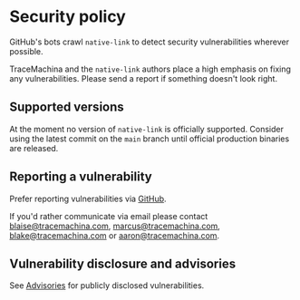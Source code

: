 # Security policy

GitHub's bots crawl `native-link` to detect security vulnerabilities wherever
possible.

TraceMachina and the `native-link` authors place a high emphasis on fixing any
vulnerabilities. Please send a report if something doesn't look right.

## Supported versions

At the moment no version of `native-link` is officially supported. Consider
using the latest commit on the `main` branch until official production binaries
are released.

## Reporting a vulnerability

Prefer reporting vulnerabilities via [GitHub](https://github.com/TraceMachina/native-link/security).

If you'd rather communicate via email please contact <blaise@tracemachina.com>,
<marcus@tracemachina.com>, <blake@tracemachina.com> or <aaron@tracemachina.com>.

## Vulnerability disclosure and advisories

See [Advisories](https://github.com/TraceMachina/native-link/security/advisories)
for publicly disclosed vulnerabilities.
